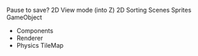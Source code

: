 Pause to save?
2D View mode (into Z)
2D Sorting
Scenes
Sprites
GameObject
- Components
- Renderer
- Physics
TileMap
